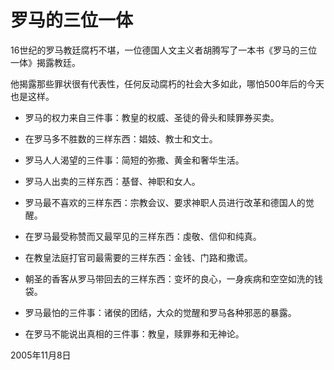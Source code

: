 # 罗马的三位一体

16世纪的罗马教廷腐朽不堪，一位德国人文主义者胡腾写了一本书《罗马的三位一体》揭露教廷。

他揭露那些罪状很有代表性，任何反动腐朽的社会大多如此，哪怕500年后的今天也是这样。

- 罗马的权力来自三件事：教皇的权威、圣徒的骨头和赎罪券买卖。

- 在罗马多不胜数的三样东西：娼妓、教士和文士。

- 罗马人人渴望的三件事：简短的弥撒、黄金和奢华生活。

- 罗马人出卖的三样东西：基督、神职和女人。

- 罗马最不喜欢的三样东西：宗教会议、要求神职人员进行改革和德国人的觉醒。

- 在罗马最受称赞而又最罕见的三样东西：虔敬、信仰和纯真。

- 在教皇法庭打官司最需要的三样东西：金钱、门路和撒谎。

- 朝圣的香客从罗马带回去的三样东西：变坏的良心，一身疾病和空空如洗的钱袋。

- 罗马最怕的三件事：诸侯的团结，大众的觉醒和罗马各种邪恶的暴露。

- 在罗马不能说出真相的三件事：教皇，赎罪券和无神论。

2005年11月8日
